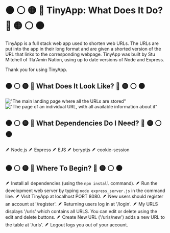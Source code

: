 # ⚫️ ⚪️ 🟡 🔴 TinyApp: What Does It Do? 🔴 🟡 ⚪️ ⚫️

TinyApp is a full stack web app used to shorten web URLs. The URLs are put into the app in their long format and are given a shorted version of the URL that links to the corresponding webpage. TinyApp was built by Stu Mitchell of Tla'Amin Nation, using up to date versions of Node and Express.

Thank you for using TinyApp.

## ⚫️ ⚪️ 🟡 🔴 What Does It Look Like? 🔴 🟡 ⚪️ ⚫️

!["The main landing page where all the URLs are stored"](#)
!["The page of an individual URL, with all available information about it"](#)

## ⚫️ ⚪️ 🟡 🔴 What Dependencies Do I Need? 🔴 🟡 ⚪️ ⚫️

🪶  Node.js
🪶  Express
🪶  EJS
🪶  bcryptjs
🪶  cookie-session

## ⚫️ ⚪️ 🟡 🔴 Where To Begin? 🔴 🟡 ⚪️ ⚫️

🪶  Install all dependencies (using the `npm install` command).
🪶  Run the development web server by typing `node express_server.js` in the command line.
🪶  Visit TinyApp at localhost PORT 8080.
🪶  New users should register an account at '/register'.
🪶  Returning users log in at '/login'.
🪶  My URLS displays '/urls' which contains all URLS. You can edit or delete using the edit and delete buttons.
🪶  Create New URL ('/urls/new') adds a new URL to the table at '/urls'.
🪶  Logout logs you out of your account.